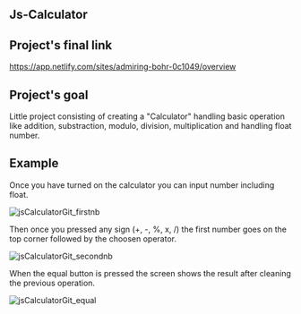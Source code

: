 ## Js-Calculator

## Project's final link
https://app.netlify.com/sites/admiring-bohr-0c1049/overview

## Project's goal

Little project consisting of creating a "Calculator" handling basic operation like addition, substraction, modulo, division, multiplication and handling float number.

## Example

Once you have turned on the calculator you can input number including float.

![jsCalculatorGit_firstnb](https://user-images.githubusercontent.com/57138558/107234775-4b528c00-6a24-11eb-9f76-93ee9ad5f331.PNG)

Then once you pressed any sign (+, -, %, x, /) the first number goes on the top corner followed by the choosen operator.

![jsCalculatorGit_secondnb](https://user-images.githubusercontent.com/57138558/107234761-47bf0500-6a24-11eb-8b28-71c7e2836f1f.PNG)

When the equal button is pressed the screen shows the result after cleaning the previous operation.

![jsCalculatorGit_equal](https://user-images.githubusercontent.com/57138558/107234777-4c83b900-6a24-11eb-83b9-3715a3766954.PNG)
